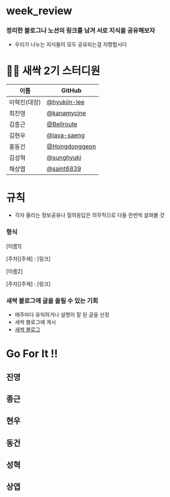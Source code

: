 # week_review

### 정리한 블로그나 노션의 링크를 남겨 서로 지식을 공유해보자

- 우리가 나누는 지식들이 모두 공유되는걸 지향합시다


# 👩‍💻 새싹 2기 스터디원

| 이름   | GitHub                                         |
| ------ | ---------------------------------------------- |
| 이혁진(대장) | [@hyukjin-lee](https://github.com/hyukjin-lee) |
| 최진영 | [@kanamycine](https://github.com/kanamycine) |
| 김종근 | [@Bellroute](https://github.com/Bellroute) |
| 김현우 | [@java-saeng](https://github.com/java-saeng) |
| 홍동건 | [@Hongdonggeon](https://github.com/Hongdonggeon) |
| 김성혁 | [@sunghyuki](https://github.com/sunghyuki) |
| 채상엽 | [@saint6839](https://github.com/saint6839) |

# 규칙
- 각자 올리는 정보공유나 질의응답은 의무적으로 다들 한번씩 살펴볼 것

### 형식
[이름1]

[주차][주제] : [링크]

[이름2]

[주차][주제] : [링크]

### 새싹 블로그에 글을 올릴 수 있는 기회
- 매주마다 유익하거나 설명이 잘 된 글을 선정
- 새싹 블로그에 게시
- [새싹 블로그](https://velog.io/@sproutt)


# Go For It !!

## 진영
## 종근
## 현우
## 동건
## 성혁
## 상엽
